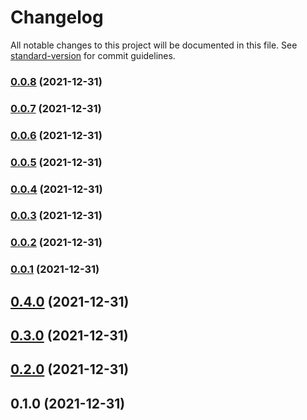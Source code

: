 # Changelog

All notable changes to this project will be documented in this file. See [standard-version](https://github.com/conventional-changelog/standard-version) for commit guidelines.

### [0.0.8](https://github.com/beerent/embtr/compare/v0.0.7...v0.0.8) (2021-12-31)

### [0.0.7](https://github.com/beerent/embtr/compare/v0.0.6...v0.0.7) (2021-12-31)

### [0.0.6](https://github.com/beerent/embtr/compare/v0.0.5...v0.0.6) (2021-12-31)

### [0.0.5](https://github.com/beerent/embtr/compare/v0.0.4...v0.0.5) (2021-12-31)

### [0.0.4](https://github.com/beerent/embtr/compare/v0.0.3...v0.0.4) (2021-12-31)

### [0.0.3](https://github.com/beerent/embtr/compare/v0.0.2...v0.0.3) (2021-12-31)

### [0.0.2](https://github.com/beerent/embtr/compare/v0.0.1...v0.0.2) (2021-12-31)

### [0.0.1](https://github.com/beerent/embtr/compare/v0.4.0...v0.0.1) (2021-12-31)

## [0.4.0](https://github.com/beerent/embtr/compare/v0.3.0...v0.4.0) (2021-12-31)

## [0.3.0](https://github.com/beerent/embtr/compare/v0.2.0...v0.3.0) (2021-12-31)

## [0.2.0](https://github.com/beerent/embtr/compare/v0.1.0...v0.2.0) (2021-12-31)

## 0.1.0 (2021-12-31)
